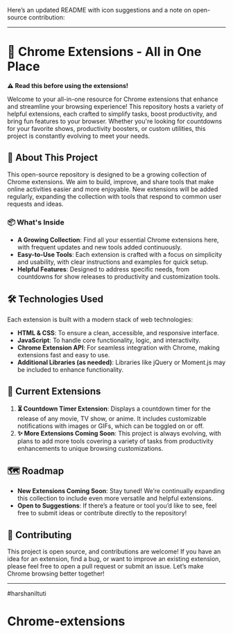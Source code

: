 Here’s an updated README with icon suggestions and a note on open-source contribution:

---

# 🚀 Chrome Extensions - All in One Place

**⚠️ Read this before using the extensions!**

Welcome to your all-in-one resource for Chrome extensions that enhance and streamline your browsing experience! This repository hosts a variety of helpful extensions, each crafted to simplify tasks, boost productivity, and bring fun features to your browser. Whether you're looking for countdowns for your favorite shows, productivity boosters, or custom utilities, this project is constantly evolving to meet your needs.

## 🌟 About This Project

This open-source repository is designed to be a growing collection of Chrome extensions. We aim to build, improve, and share tools that make online activities easier and more enjoyable. New extensions will be added regularly, expanding the collection with tools that respond to common user requests and ideas.

### 📦 What's Inside
- **A Growing Collection**: Find all your essential Chrome extensions here, with frequent updates and new tools added continuously.
- **Easy-to-Use Tools**: Each extension is crafted with a focus on simplicity and usability, with clear instructions and examples for quick setup.
- **Helpful Features**: Designed to address specific needs, from countdowns for show releases to productivity and customization tools.

## 🛠️ Technologies Used
Each extension is built with a modern stack of web technologies:
- **HTML & CSS**: To ensure a clean, accessible, and responsive interface.
- **JavaScript**: To handle core functionality, logic, and interactivity.
- **Chrome Extension API**: For seamless integration with Chrome, making extensions fast and easy to use.
- **Additional Libraries (as needed)**: Libraries like jQuery or Moment.js may be included to enhance functionality.

## 📝 Current Extensions
1. **⏳ Countdown Timer Extension**: Displays a countdown timer for the release of any movie, TV show, or anime. It includes customizable notifications with images or GIFs, which can be toggled on or off.
2. **✨ More Extensions Coming Soon**: This project is always evolving, with plans to add more tools covering a variety of tasks from productivity enhancements to unique browsing customizations.

## 🗺️ Roadmap
- **New Extensions Coming Soon**: Stay tuned! We’re continually expanding this collection to include even more versatile and helpful extensions.
- **Open to Suggestions**: If there’s a feature or tool you’d like to see, feel free to submit ideas or contribute directly to the repository!

## 🤝 Contributing
This project is open source, and contributions are welcome! If you have an idea for an extension, find a bug, or want to improve an existing extension, please feel free to open a pull request or submit an issue. Let’s make Chrome browsing better together!

---

#harshaniltuti
# Chrome-extensions
